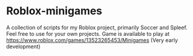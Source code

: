 # Roblox-minigames
A collection of scripts for my Roblox project, primarily Soccer and Spleef.
Feel free to use for your own projects.
Game is available to play at https://www.roblox.com/games/13523265453/Minigames (Very early development)
